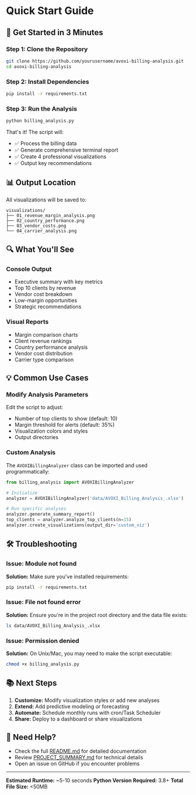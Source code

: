 # Quick Start Guide

## 🚀 Get Started in 3 Minutes

### Step 1: Clone the Repository
```bash
git clone https://github.com/yourusername/avoxi-billing-analysis.git
cd avoxi-billing-analysis
```

### Step 2: Install Dependencies
```bash
pip install -r requirements.txt
```

### Step 3: Run the Analysis
```bash
python billing_analysis.py
```

That's it! The script will:
- ✅ Process the billing data
- ✅ Generate comprehensive terminal report
- ✅ Create 4 professional visualizations
- ✅ Output key recommendations

## 📊 Output Location

All visualizations will be saved to:
```
visualizations/
├── 01_revenue_margin_analysis.png
├── 02_country_performance.png
├── 03_vendor_costs.png
└── 04_carrier_analysis.png
```

## 🔍 What You'll See

### Console Output
- Executive summary with key metrics
- Top 10 clients by revenue
- Vendor cost breakdown
- Low-margin opportunities
- Strategic recommendations

### Visual Reports
- Margin comparison charts
- Client revenue rankings
- Country performance analysis
- Vendor cost distribution
- Carrier type comparison

## 💡 Common Use Cases

### Modify Analysis Parameters
Edit the script to adjust:
- Number of top clients to show (default: 10)
- Margin threshold for alerts (default: 35%)
- Visualization colors and styles
- Output directories

### Custom Analysis
The `AVOXIBillingAnalyzer` class can be imported and used programmatically:
```python
from billing_analysis import AVOXIBillingAnalyzer

# Initialize
analyzer = AVOXIBillingAnalyzer('data/AVOXI_Billing_Analysis_.xlsx')

# Run specific analyses
analyzer.generate_summary_report()
top_clients = analyzer.analyze_top_clients(n=15)
analyzer.create_visualizations(output_dir='custom_viz')
```

## 🛠️ Troubleshooting

### Issue: Module not found
**Solution:** Make sure you've installed requirements:
```bash
pip install -r requirements.txt
```

### Issue: File not found error
**Solution:** Ensure you're in the project root directory and the data file exists:
```bash
ls data/AVOXI_Billing_Analysis_.xlsx
```

### Issue: Permission denied
**Solution:** On Unix/Mac, you may need to make the script executable:
```bash
chmod +x billing_analysis.py
```

## 📚 Next Steps

1. **Customize:** Modify visualization styles or add new analyses
2. **Extend:** Add predictive modeling or forecasting
3. **Automate:** Schedule monthly runs with cron/Task Scheduler
4. **Share:** Deploy to a dashboard or share visualizations

## 🤝 Need Help?

- Check the full [README.md](README.md) for detailed documentation
- Review [PROJECT_SUMMARY.md](PROJECT_SUMMARY.md) for technical details
- Open an issue on GitHub if you encounter problems

---

**Estimated Runtime:** ~5-10 seconds
**Python Version Required:** 3.8+
**Total File Size:** <50MB